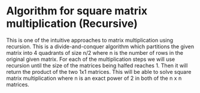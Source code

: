 # Algorithm for square matrix multiplication (Recursive)
This is one of the intuitive approaches to matrix multiplication using recursion. This is a divide-and-conquer algorithm which 
partitions the given matrix into 4 quadrants of size n/2 where n is the number of rows in the original given matrix. For each 
of the multiplication steps we will use recursion until the size of the matrices being halfed reaches 1. Then it will return the
product of the two 1x1 matrices. This will be able to solve square matrix multiplication where n is an exact power of 2 in both
of the n x n matrices.
